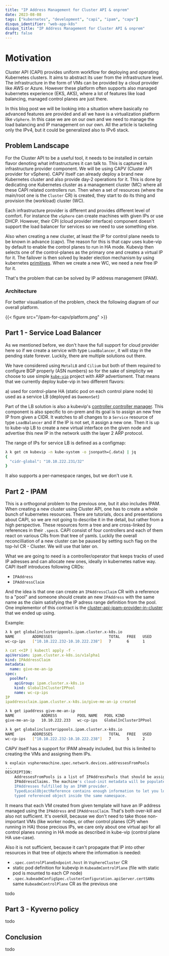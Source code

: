```yaml
---
title: "IP Address Management for Cluster API & onprem"
date: 2023-08-08
tags: ["kubernetes", "development", "capi", "ipam", "capv"]
disqus_identifier: "web-app-k8s"
disqus_title: "IP Address Management for Cluster API & onprem"
draft: false
---
```


# Motivation

Cluster API (CAPI) provides uniform workflow for deploying and operating Kubernetes clusters. It aims to abstract its user from the infrastructure level.
The infrastructure in the form of VMs can be provided by a cloud provider like AWS or Azure. However these platform often supports also managed kubernetes experience (EKS, AKS), where a lot of features like load balancing, managed control planes are just there.

In this blog post we will be looking into a situation where basically no advanced features are provided and all we have is a virtualization platform like `vSphere`. 
In this case we are on our own and we need to manage the load balancing and IP management on our own. All the article is tackeling only the IPv4, but it could be generalized also to IPv6 stack.

## Problem Landscape

For the Cluster API to be a useful tool, it needs to be installed in certain flavor denoting what infrastructures it can talk to. This is captured in infrastructure provider component. We will be using CAPV (Cluster API provider for vSphere). CAPV itself can already deploy a brand new Kubernetes cluster and also provide day-2 operations for it. This is done by dedicating one Kubernetes cluster as a management cluster (MC) where all these CAPI related controllers run. Then when a set of resources (where the main/root one is the `Cluster` CR) is created, they start to do its thing and provision the (workload) cluster (WC).

Each infrastructure provider is different and provides different level of comfort. For instance the `vSphere` can create machines with given IPs or use DHCP. However, their CPI (cloud provider interface) component doesn't support the load balancer for services so we need to use something else.

Also when creating a new cluster, at least the IP for control plane needs to be known in advance (capv). The reason for this is that capv uses kube-vip by default to enable the control planes to run in HA mode. Kubevip then selects one of the control-planes as the primary one and creates a virtual IP for it. The failover is then solved by leader election mechanism by using kubernetes [primitives](https://kubernetes.io/docs/reference/kubernetes-api/cluster-resources/lease-v1/). When we create a new WC, we need a new free IP for it.

That's the problem that can be solved by IP address management (IPAM).

### Architecture

For better visualisation of the problem, check the following diagram of our overall platform.

{{< figure src="/ipam-for-capv/platform.png" >}}

## Part 1 - Service Load Balancer

As we mentioned before, we don't have the full support for cloud provider here so if we create a service with type `LoadBalancer`, it will stay in the pending state forever. Luckily, there are multiple solutions out there.

We have considered using `MetalLB` and `Cilium` but both of them required to configure BGP properly (ASN numbers) so for the sake of simplicity we choose to use simple [`kube-vip`](https://kube-vip.io/) project with ARP advertisment. That means that we currently deploy kube-vip in two different flavors:

a) used for control-plane HA (static pod on each control plane node)
b) used as a service LB (deployed as `DaemonSet`)

Part of the LB solution is also a kubevip's [controller controller manager](https://github.com/kube-vip/kube-vip-cloud-provider). This component is also specific to on-prem and its goal is to assign an new free IP from given a CIDR. It watches to all changes to a `Service` resource of type `LoadBalancer` and if the IP is not set, it assign a new one. Then it is up to kube-vip LB to create a new virtual interface on the given node and advertise this new IP in the network usith the layer 2 ARP protocol.

The range of IPs for service LB is defined as a configmap:

```bash
λ k get cm kubevip -n kube-system -o jsonpath={.data} | jq
{
  "cidr-global": "10.10.222.231/32"
}
```

It also supports a per-namespace ranges, but we don't use it.


## Part 2 - IPAM

This is a orthogonal problem to the previous one, but it also includes IPAM. When creating a new cluster using Cluster API, one has to create a whole bunch of kubernetes resources. There are tutorials, docs and presentations about CAPI, so we are not going to describe it in the detail, but rather from a high perspective. These resources form a tree and are cross-linked by references in their `.spec`s. CAPI consist of four controllers and each of them react on various CRs from that tree of yamls. Luckily the overall reconcilliation of a new cluster can be paused by setting such flag on the top-lvl CR - Cluster. We will use that later on.

What we are going to need is a controller/operator that keeps tracks of used IP adresses and can allocate new ones, ideally in kubernetes native way. CAPI itself
introduces following CRDs:
- `IPAddress`
- `IPAddressClaim`

And the idea is that one can create an `IPAddressClaim` CR with a reference to a "pool" and someone should create an new `IPAddress` with the same name as the claim satisfying the IP adress range definition from the pool. One implementor of this contract is the [cluster-api-ipam-provider-in-cluster](https://github.com/kubernetes-sigs/cluster-api-ipam-provider-in-cluster) that we ended up using.

Example:

```bash
λ k get globalinclusterippools.ipam.cluster.x-k8s.io
NAME        ADDRESSES                         TOTAL   FREE   USED
wc-cp-ips   ["10.10.222.232-10.10.222.238"]   7       6      1
```

```yaml
λ cat <<IP | kubectl apply -f -
apiVersion: ipam.cluster.x-k8s.io/v1alpha1
kind: IPAddressClaim
metadata:
  name: give-me-an-ip
spec:
  poolRef:
    apiGroup: ipam.cluster.x-k8s.io
    kind: GlobalInClusterIPPool
    name: wc-cp-ips
IP
ipaddressclaim.ipam.cluster.x-k8s.io/give-me-an-ip created
```

```bash
λ k get ipaddress give-me-an-ip
NAME            ADDRESS         POOL NAME   POOL KIND
give-me-an-ip   10.10.222.233   wc-cp-ips   GlobalInClusterIPPool
```

```bash
λ k get globalinclusterippools.ipam.cluster.x-k8s.io
NAME        ADDRESSES                         TOTAL   FREE   USED
wc-cp-ips   ["10.10.222.232-10.10.222.238"]   7       5      2
```

CAPV itself has a support for IPAM already included, but this is limited to creating the VMs and assigning them IPs.

```bash
k explain vspheremachine.spec.network.devices.addressesFromPools
...
DESCRIPTION:
    AddressesFromPools is a list of IPAddressPools that should be assigned to
    IPAddressClaims. The machine's cloud-init metadata will be populated with
    IPAddresses fulfilled by an IPAM provider.
    TypedLocalObjectReference contains enough information to let you locate the
    typed referenced object inside the same namespace.
```

It means that each VM created from given template will have an IP address managed using the `IPAddress` and `IPAddressClaim`. That's both over-kill and also not sufficient. It's overkill, because we don't need to take those non-important VMs (like worker nodes, or other control planes (CP) when running in HA) those precious IPs, we care only about one virtual api for all control planes running in HA mode as described in kube-vip (control plane HA use-case).

Also it is not sufficient, because it can't propagate that IP into other resources in that tree of objects where the information is needed:
- `.spec.controlPlaneEndpoint.host` in `VsphereCluster` CR
- static pod definition for kubevip in `KubeadmControlPlane` (file with static pod is mounted to each CP node)
- `.spec.kubeadmConfigSpec.clusterConfiguration.apiServer.certSANs` same `KubeadmControlPlane` CR as the previous one

todo

## Part 3 - Kyverno policy
todo

## Conclusion
todo

